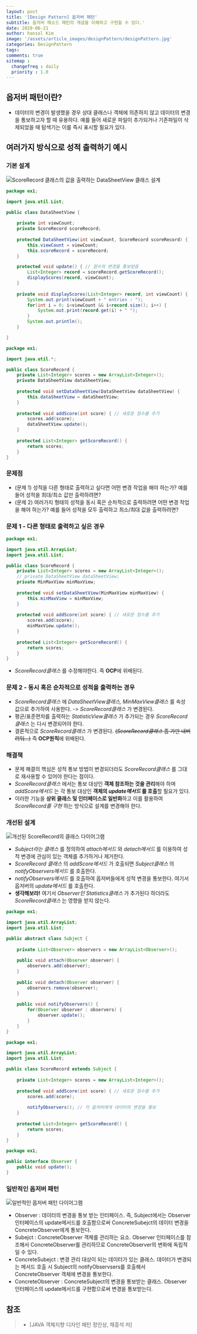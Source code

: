 ```yaml
---
layout: post
title: '[Design Pattern] 옵저버 패턴'
subtitle: 옵저버 메소드 패턴의 개념을 이해하고 구현할 수 있다.'
date: 2020-06-21
author: hansol Kim
image: '/assets/article_images/designPattern/designPattern.jpg'
categories: DesignPattern
tags: 
comments: true
sitemap :
  changefreq : daily
  priority : 1.0
---
```


## 옵저버 패턴이란?

* 데이터의 변경이 발생했을 경우 상대 클래스나 객체에 의존하지 않고 데이터의 변경을 통보하고자 할 때 유용하다. 예를 들어 새로운 파일이 추가되거나 기존파일이 삭제되었을 때 탐색기는 이를 즉시 표시할 필요가 있다.

## 여러가지 방식으로 성적 출력하기 예시

### 기본 설계
![ScoreRecord 클래스의 값을 출력하는 DataSheetView 클래스 설계](https://user-images.githubusercontent.com/31653025/85218960-6bbcd000-b3da-11ea-9d7b-dc9bc67204f6.PNG)

~~~java
package ex1;

import java.util.List;

public class DataSheetView {
	
	private int viewCount;
	private ScoreRecord scoreRecord;
	
	protected DataSheetView(int viewCount, ScoreRecord scoreRecord) {
		this.viewCount = viewCount;
		this.scoreRecord = scoreRecord;
	}

	protected void update() { // 점수의 변경을 통보받음
		List<Integer> record = scoreRecord.getScoreRecord();
		displayScores(record, viewCount);
	}
	
	private void displayScores(List<Integer> record, int viewCount) {
		System.out.print(viewCount + " entries : ");
		for(int i = 0; i<viewCount && i<record.size(); i++) {
			System.out.print(record.get(i) + " ");
		}
		System.out.println();
	}

}
~~~

~~~java
package ex1;

import java.util.*;

public class ScoreRecord {
	private List<Integer> scores = new ArrayList<Integer>();
	private DataSheetView dataSheetView;
	
	protected void setDataSheetView(DataSheetView dataSheetView) {
		this.dataSheetView = dataSheetView;
	}
	
	protected void addScore(int score) { // 새로운 점수를 추가
		scores.add(score);
		dataSheetView.update();
	}
	
	protected List<Integer> getScoreRecord() {
		return scores;
	}
}
~~~

### 문제점
* (문제 1) 성적을 다른 형태로 출력하고 싶다면 어떤 변경 작업을 해야 하는가? 예를 들어 성적을 최대/최소 값만 출력하려면?
* (문제 2) 여러가지 형태의 성적을 동시 혹은 순차적으로 출력하려면 어떤 변경 작업을 해야 하는가? 예를 들어 성적을 모두 출력하고 최소/최대 값을 출력하려면?

### 문제 1 - 다른 형태로 출력하고 싶은 경우
~~~java
package ex1;

import java.util.ArrayList;
import java.util.List;

public class ScoreRecord {
	private List<Integer> scores = new ArrayList<Integer>();
	// private DataSheetView dataSheetView;
	private MinMaxView minMaxView;
	
	protected void setDataSheetView(MinMaxView minMaxView) {
		this.minMaxView = minMaxView;
	}
	
	protected void addScore(int score) { // 새로운 점수를 추가
		scores.add(score);
		minMaxView.update();
	}
	
	protected List<Integer> getScoreRecord() {
		return scores;
	}
}
~~~
* *ScoreRecord클래스* 를 수정해야한다. 즉 **OCP**에 위배된다.

### 문제 2 - 동시 혹은 순차적으로 성적을 출력하는 경우

* *ScoreRecord클래스* 에 *DataSheetView클래스, MinMaxView클래스* 를 속성 값으로 추가하여 사용한다. -> *ScoreRecord클래스* 가 변경된다.
* 평균/표준편차를 출력하는 *StatisticView클래스* 가 추가되는 경우 *ScoreRecord클래스* 는 다시 변경되어야 한다.
* 결론적으로 *ScoreRecord클래스* 가 변경된다. ~~(*ScoreRecord클래스* 좀 가만 내버려둬...)~~ 즉 **OCP원칙**에 위배된다.

### 해결책
* 문제 해결의 핵심은 성적 통보 방법이 변경되더라도 *ScoreRecord클래스* 를 그대로 재사용할 수 있어야 한다는 점이다.
* *ScoreRecord클래스* 에서는 통보 대상인 **객체 참조하는 것을 관리**해야 하며 *addScore메서드* 는 각 통보 대상인 **객체의 *update메서드* 를 호출**할 필요가 있다.
* 이러한 기능을 **상위 클래스 및 인터페이스로 일반화**하고 이를 활용하여 *ScoreRecord를 구현* 하는 방식으로 설계를 변경해야 한다.

### 개선된 설계
![개선된 ScoreRecord의 클래스 다이어그램](https://user-images.githubusercontent.com/31653025/85219905-63689300-b3e2-11ea-94d2-a33aaaf489a7.PNG)
* *Subject라는 클래스* 를 정의하여 *attach메서드* 와 *detach메서드* 를 이용하여 성적 변경에 관심이 있는 객체를 추가하거나 제거한다.
* *ScoreRecord 클래스* 의 *addScore메서드* 가 호출되면 *Subject클래스* 의 *notifyObservers메서드* 를 호출한다.
* *notifyObservers메서드* 를 호출하여 옵저버들에게 성적 변경을 통보한다. 여기서 옵저버의 *update메서드* 를 호출한다.
* **생각해보라!** 여기서 *Observer인 Statistics클래스* 가 추가된다 하더라도 *ScoreRecord클래스* 는 영향을 받지 않는다.

~~~java
package ex1;

import java.util.ArrayList;
import java.util.List;

public abstract class Subject {
	
	private List<Observer> observers = new ArrayList<Observer>();
	
	public void attach(Observer observer) {
		observers.add(observer);
	}
	
	public void detach(Observer observer) {
		observers.remove(observer);
	}
	
	public void notifyObservers() {
		for(Observer observer : observers) {
			observer.update();
		}
	}
}
~~~

~~~java
package ex1;

import java.util.ArrayList;
import java.util.List;

public class ScoreRecord extends Subject {
	
	private List<Integer> scores = new ArrayList<Integer>();
	
	protected void addScore(int score) { // 새로운 점수를 추가
		scores.add(score);
		
		notifyObservers(); // 각 옵저버에게 데이터의 변경을 통보
	}
	
	protected List<Integer> getScoreRecord() {
		return scores;
	}
}
~~~

~~~java
package ex1;

public interface Observer {
	public void update();
}
~~~

### 일반적인 옵저버 패턴
![일반적인 옵저버 패턴 다이어그램](https://user-images.githubusercontent.com/31653025/85220418-3cac5b80-b3e6-11ea-96b0-cad6ea8cccf8.PNG)

* Observer : 데이터의 변경을 통보 받는 인터페이스. 즉, Subject에서는 Observer인터페이스의 update메서드를 호출함으로써 ConcreteSubejct의 데이터 변경을 ConcreteObserver에게 통보한다.
* Subejct : ConcreteObserver 객체를 관리하는 요소. Observer 인터페이스를 참조해서 ConcreteObserver를 관리하므로 ConcreteObserver의 변화에 독립적일 수 있다.
* ConcreteSubejct : 변경 관리 대상이 되는 데이터가 있는 클래스. 데이터가 변경되는 메서드 호출 시 Subject의 notifyObservsers를 호출해서 ConcreteObserver 객체에 변경을 통보한다.
* ConcreteObserver : ConcreteSubject의 변경을 통보받는 클래스. Observer 인터페이스의 update메서드를 구현함으로써 변경을 통보받는다.

## 참조
> - [JAVA 객체지향 디자인 패턴 정인상, 채흥석 저]